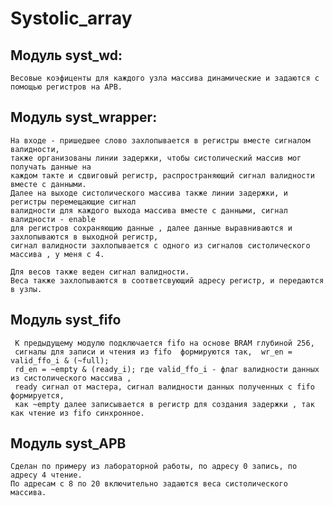 # Systolic_array

## Модуль syst_wd: 
    Весовые коэфиценты для каждого узла массива динамические и задаются с помощью регистров на APB.

## Модуль syst_wrapper: 
    На входе - пришедшее слово захлопывается в регистры вместе сигналом валидности, 
    также организованы линии задержки, чтобы систолический массив мог получать данные на 
    каждом такте и сдвиговый регистр, распространяющий сигнал валидности вместе с данными.
    Далее на выходе систолического массива также линии задержки, и регистры перемещающие сигнал
    валидности для каждого выхода массива вместе с данными, сигнал валидности - enable 
    для регистров сохраняющию данные , далее данные выравниваются и захлопываются в выходной регистр, 
    сигнал валидности захлопывается с одного из сигналов систолического массива , у меня с 4.
    
    Для весов также веден сигнал валидности.
    Веса также захлопываются в соответсвующий адресу регистр, и передаются в узлы.
    
## Модуль syst_fifo
     К предыдущему модулю подключается fifo на основе BRAM глубиной 256, 
     сигналы для записи и чтения из fifo  формируются так,  wr_en = valid_ffo_i & (~full);
     rd_en = ~empty & (ready_i); где valid_ffo_i - флаг валидности данных из систолического массива ,  
     ready сигнал от мастера, сигнал валидности данных полученных с fifo формируется, 
     как ~empty далее записывается в регистр для создания задержки , так как чтение из fifo синхронное.

## Модуль syst_APB 
    Сделан по примеру из лабораторной работы, по адресу 0 запись, по адресу 4 чтение. 
    По адресам с 8 по 20 включительно задаются веса систолического массива.
    

  

  
